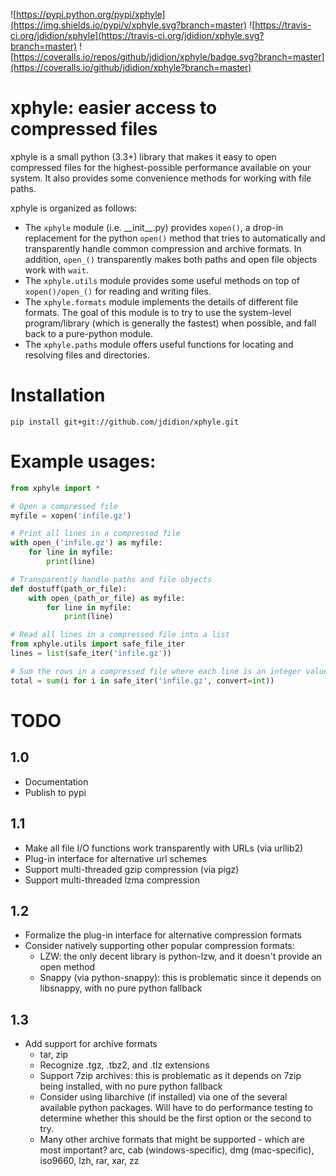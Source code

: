 ![https://pypi.python.org/pypi/xphyle](https://img.shields.io/pypi/v/xphyle.svg?branch=master)
![https://travis-ci.org/jdidion/xphyle](https://travis-ci.org/jdidion/xphyle.svg?branch=master)
![https://coveralls.io/repos/github/jdidion/xphyle/badge.svg?branch=master](https://coveralls.io/github/jdidion/xphyle?branch=master)


# xphyle: easier access to compressed files

xphyle is a small python (3.3+) library that makes it easy to open compressed
files for the highest-possible performance available on your system. It also
provides some convenience methods for working with file paths.

xphyle is organized as follows:

* The `xphyle` module (i.e. \_\_init\_\_.py) provides `xopen()`, a drop-in replacement for the python `open()` method that tries to automatically and transparently handle common compression and archive formats. In addition, `open_()` transparently makes both paths and open file objects work with `wait`.
* The `xphyle.utils` module provides some useful methods on top of `xopen()/open_()` for reading and writing files.
* The `xphyle.formats` module implements the details of different file formats. The goal of this module is to try to use the system-level program/library (which is generally the fastest) when possible, and fall back to a pure-python module.
* The `xphyle.paths` module offers useful functions for locating and resolving files and directories.

# Installation

```
pip install git+git://github.com/jdidion/xphyle.git
```

# Example usages:

```python
from xphyle import *

# Open a compressed file
myfile = xopen('infile.gz')

# Print all lines in a compressed file
with open_('infile.gz') as myfile:
    for line in myfile:
        print(line)

# Transparently handle paths and file objects
def dostuff(path_or_file):
    with open_(path_or_file) as myfile:
        for line in myfile:
            print(line)

# Read all lines in a compressed file into a list
from xphyle.utils import safe_file_iter
lines = list(safe_iter('infile.gz'))

# Sum the rows in a compressed file where each line is an integer value
total = sum(i for i in safe_iter('infile.gz', convert=int))
```

# TODO

## 1.0

* Documentation
* Publish to pypi

## 1.1

* Make all file I/O functions work transparently with URLs (via urllib2)
* Plug-in interface for alternative url schemes
* Support multi-threaded gzip compression (via pigz)
* Support multi-threaded lzma compression

## 1.2

* Formalize the plug-in interface for alternative compression formats
* Consider natively supporting other popular compression formats:
    * LZW: the only decent library is python-lzw, and it doesn't provide an open method
    * Snappy (via python-snappy): this is problematic since it depends on libsnappy, with no pure python fallback

## 1.3

* Add support for archive formats
    * tar, zip
    * Recognize .tgz, .tbz2, and .tlz extensions
    * Support 7zip archives: this is problematic as it depends on 7zip being installed, with no pure python fallback
    * Consider using libarchive (if installed) via one of the several available python packages. Will have to do performance testing to determine whether this should be the first option or the second to try.
    * Many other archive formats that might be supported - which are most important? arc, cab (windows-specific), dmg (mac-specific), iso9660, lzh, rar, xar, zz
